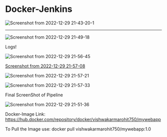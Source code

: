 # Docker-Jenkins
![Screenshot from 2022-12-29 21-43-20-1](https://user-images.githubusercontent.com/63051513/209980445-14353825-e9a6-4ab9-a3ee-c847c696c615.png)

-----------------------------------------------------------------------------------------------------------------------------------------------------------

![Screenshot from 2022-12-29 21-49-18](https://user-images.githubusercontent.com/63051513/209980675-64dcd075-5082-4fb6-ba70-eafb4dd7edbe.png)

Logs!

![Screenshot from 2022-12-29 21-56-45](https://user-images.githubusercontent.com/63051513/209981765-60d362d2-466c-4ab8-895b-4ccddf6dc501.png)

[Screenshot from 2022-12-29 21-57-08](https://user-images.githubusercontent.com/63051513/209981736-f245e0d3-fe4d-4539-9ee5-036bccf0b83c.png)

![Screenshot from 2022-12-29 21-57-21](https://user-images.githubusercontent.com/63051513/209981719-0b2a3c70-ca61-441d-9b84-b7cf911b4497.png)

![Screenshot from 2022-12-29 21-57-33](https://user-images.githubusercontent.com/63051513/209981702-885f6223-ba0a-4068-b77e-79a652813da1.png)


Final ScreenShot of Pipeline

![Screenshot from 2022-12-29 21-51-36](https://user-images.githubusercontent.com/63051513/209981066-9f07d981-dbe1-430c-8340-3ad0e0f8eb01.png)

Docker-Image Link: https://hub.docker.com/repository/docker/vishwakarmarohit750/mywebapp

To Pull the Image use: docker pull vishwakarmarohit750/mywebapp:1.0
